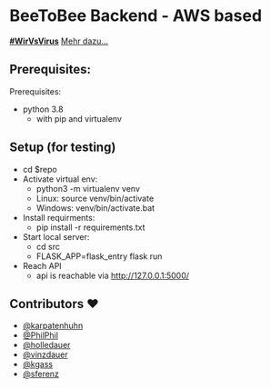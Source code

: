 # BeeToBee Backend - AWS based
**[#WirVsVirus](https://twitter.com/hashtag/wirvsvirus)**
[Mehr dazu...](https://devpost.com/software/algorithm-based-employee-exchange-platform)

## Prerequisites:
Prerequisites:
* python 3.8
    * with pip and virtualenv
    
## Setup (for testing)
* cd $repo
* Activate virtual env:
  * python3 -m virtualenv venv
  * Linux: source venv/bin/activate
  * Windows: venv/bin/activate.bat
* Install requirments:
  * pip install -r requirements.txt
* Start local server:
   * cd src
   * FLASK_APP=flask_entry flask run
* Reach API
   * api is reachable via  http://127.0.0.1:5000/

## Contributors ❤️
- [@karpatenhuhn](https://github.com/karpatenhuhn)
- [@PhilPhil](https://github.com/Philhil)
- [@holledauer](https://github.com/holledauer)
- [@vinzdauer](https://github.com/vinzBad)
- [@kgass](https://github.com/kgass)
- [@sferenz](https://github.com/sferenz)


